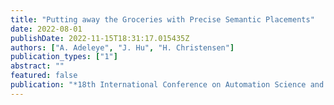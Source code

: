 ```yaml
---
title: "Putting away the Groceries with Precise Semantic Placements"
date: 2022-08-01
publishDate: 2022-11-15T18:31:17.015435Z
authors: ["A. Adeleye", "J. Hu", "H. Christensen"]
publication_types: ["1"]
abstract: ""
featured: false
publication: "*18th International Conference on Automation Science and Engineering (CASE)*"
---
```


